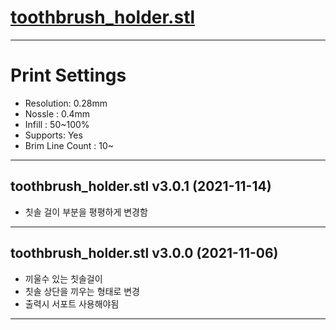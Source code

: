 # [toothbrush_holder.stl](https://github.com/syki66/binary/blob/master/3D-modelings/toothbrush_holder.stl)

---

# Print Settings

- Resolution: 0.28mm
- Nossle : 0.4mm
- Infill : 50~100%
- Supports: Yes
- Brim Line Count : 10~

---

## toothbrush_holder.stl v3.0.1 (2021-11-14)

- 칫솔 걸이 부분을 평평하게 변경함

---

## toothbrush_holder.stl v3.0.0 (2021-11-06)

- 끼울수 있는 칫솔걸이
- 칫솔 상단을 끼우는 형태로 변경
- 출력시 서포트 사용해야됨

---
